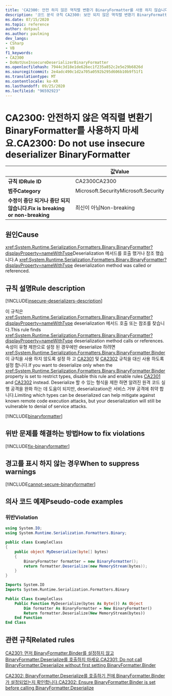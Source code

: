 ```yaml
---
title: 'CA2300: 안전 하지 않은 역직렬 변환기 BinaryFormatter를 사용 하지 않습니다 (코드 분석).'
description: '코드 분석 규칙 CA2300: 보안 되지 않은 역직렬 변환기 BinaryFormatter를 사용 하지 마세요.'
ms.date: 07/15/2020
ms.topic: reference
author: dotpaul
ms.author: paulming
dev_langs:
- CSharp
- VB
f1_keywords:
- CA2300
- DoNotUseInsecureDeserializerBinaryFormatter
ms.openlocfilehash: 7944c3d18e1de626ec1f235a852c2e5e29b6826d
ms.sourcegitcommit: 2e4adc490c1d2a705a0592b295d606b10b9f51f1
ms.translationtype: MT
ms.contentlocale: ko-KR
ms.lasthandoff: 09/25/2020
ms.locfileid: "96592923"
---
```

# <a name="ca2300-do-not-use-insecure-deserializer-binaryformatter"></a><span data-ttu-id="200df-103">CA2300: 안전하지 않은 역직렬 변환기 BinaryFormatter를 사용하지 마세요.</span><span class="sxs-lookup"><span data-stu-id="200df-103">CA2300: Do not use insecure deserializer BinaryFormatter</span></span>

| | <span data-ttu-id="200df-104">값</span><span class="sxs-lookup"><span data-stu-id="200df-104">Value</span></span> |
|-|-|
| <span data-ttu-id="200df-105">**규칙 ID**</span><span class="sxs-lookup"><span data-stu-id="200df-105">**Rule ID**</span></span> |<span data-ttu-id="200df-106">CA2300</span><span class="sxs-lookup"><span data-stu-id="200df-106">CA2300</span></span>|
| <span data-ttu-id="200df-107">**범주**</span><span class="sxs-lookup"><span data-stu-id="200df-107">**Category**</span></span> |<span data-ttu-id="200df-108">Microsoft.Security</span><span class="sxs-lookup"><span data-stu-id="200df-108">Microsoft.Security</span></span>|
| <span data-ttu-id="200df-109">**수정이 중단 되거나 중단 되지 않습니다.**</span><span class="sxs-lookup"><span data-stu-id="200df-109">**Fix is breaking or non-breaking**</span></span> |<span data-ttu-id="200df-110">최신이 아님</span><span class="sxs-lookup"><span data-stu-id="200df-110">Non-breaking</span></span>|

## <a name="cause"></a><span data-ttu-id="200df-111">원인</span><span class="sxs-lookup"><span data-stu-id="200df-111">Cause</span></span>

<span data-ttu-id="200df-112"><xref:System.Runtime.Serialization.Formatters.Binary.BinaryFormatter?displayProperty=nameWithType>Deserialization 메서드를 호출 했거나 참조 했습니다.</span><span class="sxs-lookup"><span data-stu-id="200df-112">A <xref:System.Runtime.Serialization.Formatters.Binary.BinaryFormatter?displayProperty=nameWithType> deserialization method was called or referenced.</span></span>

## <a name="rule-description"></a><span data-ttu-id="200df-113">규칙 설명</span><span class="sxs-lookup"><span data-stu-id="200df-113">Rule description</span></span>

[!INCLUDE[insecure-deserializers-description](~/includes/code-analysis/insecure-deserializers-description.md)]

<span data-ttu-id="200df-114">이 규칙은 <xref:System.Runtime.Serialization.Formatters.Binary.BinaryFormatter?displayProperty=nameWithType> deserialization 메서드 호출 또는 참조를 찾습니다.</span><span class="sxs-lookup"><span data-stu-id="200df-114">This rule finds <xref:System.Runtime.Serialization.Formatters.Binary.BinaryFormatter?displayProperty=nameWithType> deserialization method calls or references.</span></span> <span data-ttu-id="200df-115">속성이 유형 제한으로 설정 된 경우에만 deserialize 하려면 <xref:System.Runtime.Serialization.Formatters.Binary.BinaryFormatter.Binder> 이 규칙을 사용 하지 않도록 설정 하 고 [CA2301](ca2301.md) 및 [CA2302](ca2302.md) 규칙을 대신 사용 하도록 설정 합니다.</span><span class="sxs-lookup"><span data-stu-id="200df-115">If you want to deserialize only when the <xref:System.Runtime.Serialization.Formatters.Binary.BinaryFormatter.Binder> property is set to restrict types, disable this rule and enable rules [CA2301](ca2301.md) and [CA2302](ca2302.md) instead.</span></span> <span data-ttu-id="200df-116">Deserialize 할 수 있는 형식을 제한 하면 알려진 원격 코드 실행 공격을 완화 하는 데 도움이 되지만, deserialization은 서비스 거부 공격에 취약 합니다.</span><span class="sxs-lookup"><span data-stu-id="200df-116">Limiting which types can be deserialized can help mitigate against known remote code execution attacks, but your deserialization will still be vulnerable to denial of service attacks.</span></span>

[!INCLUDE[binaryformatter](~/includes/code-analysis/binaryformatter.md)]

## <a name="how-to-fix-violations"></a><span data-ttu-id="200df-117">위반 문제를 해결하는 방법</span><span class="sxs-lookup"><span data-stu-id="200df-117">How to fix violations</span></span>

[!INCLUDE[fix-binaryformatter](~/includes/code-analysis/fix-binaryformatter-serializationbinder.md)]

## <a name="when-to-suppress-warnings"></a><span data-ttu-id="200df-118">경고를 표시 하지 않는 경우</span><span class="sxs-lookup"><span data-stu-id="200df-118">When to suppress warnings</span></span>

[!INCLUDE[cannot-secure-binaryformatter](~/includes/code-analysis/cannot-secure-binaryformatter.md)]

## <a name="pseudo-code-examples"></a><span data-ttu-id="200df-119">의사 코드 예제</span><span class="sxs-lookup"><span data-stu-id="200df-119">Pseudo-code examples</span></span>

### <a name="violation"></a><span data-ttu-id="200df-120">위반</span><span class="sxs-lookup"><span data-stu-id="200df-120">Violation</span></span>

```csharp
using System.IO;
using System.Runtime.Serialization.Formatters.Binary;

public class ExampleClass
{
    public object MyDeserialize(byte[] bytes)
    {
        BinaryFormatter formatter = new BinaryFormatter();
        return formatter.Deserialize(new MemoryStream(bytes));
    }
}
```

```vb
Imports System.IO
Imports System.Runtime.Serialization.Formatters.Binary

Public Class ExampleClass
    Public Function MyDeserialize(bytes As Byte()) As Object
        Dim formatter As BinaryFormatter = New BinaryFormatter()
        Return formatter.Deserialize(New MemoryStream(bytes))
    End Function
End Class
```

## <a name="related-rules"></a><span data-ttu-id="200df-121">관련 규칙</span><span class="sxs-lookup"><span data-stu-id="200df-121">Related rules</span></span>

[<span data-ttu-id="200df-122">CA2301: 먼저 BinaryFormatter.Binder를 설정하지 않고 BinaryFormatter.Deserialize를 호출하지 마세요.</span><span class="sxs-lookup"><span data-stu-id="200df-122">CA2301: Do not call BinaryFormatter.Deserialize without first setting BinaryFormatter.Binder</span></span>](ca2301.md)

[<span data-ttu-id="200df-123">CA2302: BinaryFormatter.Deserialize를 호출하기 전에 BinaryFormatter.Binder가 설정되었는지 확인합니다.</span><span class="sxs-lookup"><span data-stu-id="200df-123">CA2302: Ensure BinaryFormatter.Binder is set before calling BinaryFormatter.Deserialize</span></span>](ca2302.md)
